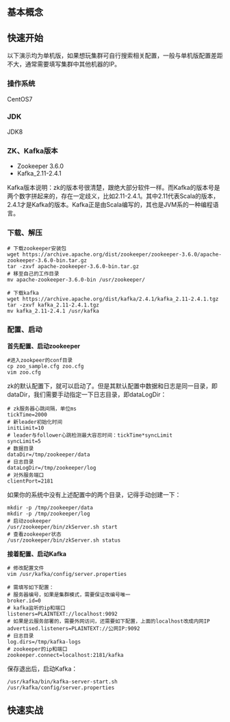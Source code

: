 ## 基本概念



## 快速开始

以下演示均为单机版，如果想玩集群可自行搜索相关配置，一般与单机版配置差距不大，通常需要填写集群中其他机器的IP。

### 操作系统

CentOS7

### JDK

JDK8

### ZK、Kafka版本

- Zookeeper 3.6.0
- Kafka_2.11-2.4.1

Kafka版本说明：zk的版本号很清楚，跟绝大部分软件一样。而Kafka的版本号是两个数字拼起来的，存在一定歧义，比如2.11-2.4.1。其中2.11代表Scala的版本，2.4.1才是Kafka的版本。Kafka正是由Scala编写的，其也是JVM系的一种编程语言。

### 下载、解压

```shell
# 下载zookeeper安装包
wget https://archive.apache.org/dist/zookeeper/zookeeper-3.6.0/apache-zookeeper-3.6.0-bin.tar.gz
tar -zxvf apache-zookeeper-3.6.0-bin.tar.gz
# 移至自己的工作目录
mv apache-zookeeper-3.6.0-bin /usr/zookeeper/

# 下载kafka
wget https://archive.apache.org/dist/kafka/2.4.1/kafka_2.11-2.4.1.tgz
tar -zxvf kafka_2.11-2.4.1.tgz
mv kafka_2.11-2.4.1 /usr/kafka
```

### 配置、启动

**首先配置、启动zookeeper**

```shell
#进入zookpeer的conf目录
cp zoo_sample.cfg zoo.cfg
vim zoo.cfg
```

zk的默认配置下，就可以启动了。但是其默认配置中数据和日志是同一目录，即dataDir，我们需要手动指定一下日志目录，即dataLogDir：

```shell
# zk服务器心跳间隔，单位ms
tickTime=2000
# 新leader初始化时间
initLimit=10
# leader与follower心跳检测最大容忍时间：tickTime*syncLimit
syncLimit=5
# 数据目录
dataDir=/tmp/zookeeper/data
# 日志目录
dataLogDir=/tmp/zookeeper/log
# 对外服务端口
clientPort=2181
```

如果你的系统中没有上述配置中的两个目录，记得手动创建一下：

```shell
mkdir -p /tmp/zookeeper/data
mkdir -p /tmp/zookeeper/log
# 启动zookeeper
/usr/zookeeper/bin/zkServer.sh start
# 查看zookeeper状态
/usr/zookeeper/bin/zkServer.sh status
```

**接着配置、启动Kafka**

```shell
# 修改配置文件
vim /usr/kafka/config/server.properties

# 需填写如下配置：
# 服务器编号，如果是集群模式，需要保证改编号唯一
broker.id=0
# kafka监听的ip和端口
listeners=PLAINTEXT://localhost:9092
# 如果是云服务部署的，需要外网访问，还需要如下配置，上面的localhost改成内网IP
advertised.listeners=PLAINTEXT://公网IP:9092
# 日志目录
log.dirs=/tmp/kafka-logs
# zookeeper的ip和端口
zookeeper.connect=localhost:2181/kafka
```

保存退出后，启动Kafka：

```shell
/usr/kafka/bin/kafka-server-start.sh /usr/kafka/config/server.properties
```

## 快速实战
